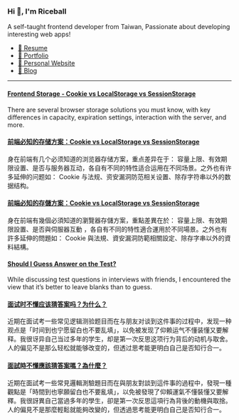 <h3 >Hi 👋, I'm Riceball</h3>
<p>A self-taught frontend developer from Taiwan, Passionate about developing interesting web apps!</p>

- [📜 Resume](https://weweweb.pages.dev/en/resume/)
- [💼 Portfolio](https://weweweb.pages.dev/en/work/)
- [🏡 Personal Website](https://weweweb.pages.dev/en/)
- [📝 Blog](https://www.webdong.dev/en/)
---

<!--START_SECTION:feed-->
#### [Frontend Storage - Cookie vs LocalStorage vs SessionStorage](https:&#x2F;&#x2F;www.webdong.dev&#x2F;en&#x2F;post&#x2F;frontend-storage-cookie-localstorage-sessionstorage&#x2F;) 
There are several browser storage solutions you must know, with key differences in capacity, expiration settings, interaction with the server, and more.
#### [前端必知的存储方案：Cookie vs LocalStorage vs SessionStorage](https:&#x2F;&#x2F;www.webdong.dev&#x2F;zh-cn&#x2F;post&#x2F;frontend-storage-cookie-localstorage-sessionstorage&#x2F;) 
身在前端有几个必须知道的浏览器存储方案，重点差异在于： 容量上限、有效期限设置、是否与服务器互动，各自有不同的特性适合运用在不同场景。之外也有许多延伸的问题如： Cookie 与法规、资安漏洞防范相关设置、除存字符串以外的数据结构。
#### [前端必知的存儲方案：Cookie vs LocalStorage vs SessionStorage](https:&#x2F;&#x2F;www.webdong.dev&#x2F;zh-tw&#x2F;post&#x2F;frontend-storage-cookie-localstorage-sessionstorage&#x2F;) 
身在前端有幾個必須知道的瀏覽器存儲方案，重點差異在於： 容量上限、有效期限設置、是否與伺服器互動 ，各自有不同的特性適合運用於不同場景。之外也有許多延伸的問題如： Cookie 與法規、資安漏洞防範相關設定、除存字串以外的資料結構。
#### [Should I Guess Answer on the Test?](https:&#x2F;&#x2F;www.webdong.dev&#x2F;en&#x2F;post&#x2F;should-i-guess-answer-on-the-test&#x2F;) 
While discussing test questions in interviews with friends, I encountered the view that it’s better to leave blanks than to guess.
#### [面试时不懂应该猜答案吗？为什么？](https:&#x2F;&#x2F;www.webdong.dev&#x2F;zh-cn&#x2F;post&#x2F;should-i-guess-answer-on-the-test&#x2F;) 
近期在面试考一些常见逻辑测验题目而在与朋友对谈到这件事的过程中，发现一种观点是「时间到也宁愿留白也不要乱填」，以免被发现了仰赖运气不懂装懂又要解释。我很讶异自己当过多年的学生，却是第一次反思这项行为背后的动机与取舍。人的偏见不是那么轻松就能够改变的，但透过思考能更明白自己是否知行合一。
#### [面試時不懂應該猜答案嗎？為什麼？](https:&#x2F;&#x2F;www.webdong.dev&#x2F;zh-tw&#x2F;post&#x2F;should-i-guess-answer-on-the-test&#x2F;) 
近期在面試考一些常見邏輯測驗題目而在與朋友對談到這件事的過程中，發現一種觀點是「時間到也寧願留白也不要亂填」，以免被發現了仰賴運氣不懂裝懂又要解釋。我很訝異自己當過多年的學生，卻是第一次反思這項行為背後的動機與取捨。人的偏見不是那麼輕鬆就能夠改變的，但透過思考能更明白自己是否知行合一。
<!--END_SECTION:feed-->

